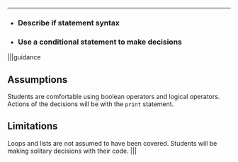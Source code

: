 ----------

* ### Describe if statement syntax
* ### Use a conditional statement to make decisions

|||guidance
## Assumptions
Students are comfortable using boolean operators and logical operators. Actions of the decisions will be with the `print` statement.

## Limitations
Loops and lists are not assumed to have been covered. Students will be making solitary decisions with their code.
|||